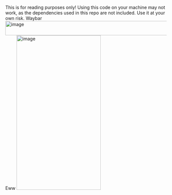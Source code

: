 This is for reading purposes only! Using this code on your machine may not work, as the dependencies used in this repo are not included. Use it at your own risk.
Waybar
<img width="1600" height="45" alt="image" src="https://github.com/user-attachments/assets/aaf18d67-04f7-4b0c-902f-b0706a1c43cf" />
Eww
<img width="263" height="483" alt="image" src="https://github.com/user-attachments/assets/05f63f10-26fa-43c7-9d05-40c350380b22" />
